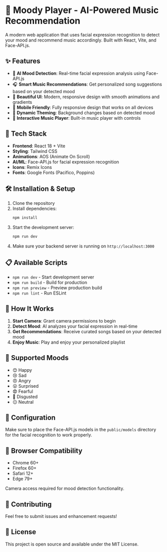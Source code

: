 # 🎵 Moody Player - AI-Powered Music Recommendation

A modern web application that uses facial expression recognition to detect your mood and recommend music accordingly. Built with React, Vite, and Face-API.js.

## ✨ Features

- 🤖 **AI Mood Detection**: Real-time facial expression analysis using Face-API.js
- 🎧 **Smart Music Recommendations**: Get personalized song suggestions based on your detected mood
- 🎨 **Beautiful UI**: Modern, responsive design with smooth animations and gradients
- 📱 **Mobile Friendly**: Fully responsive design that works on all devices
- 🌈 **Dynamic Theming**: Background changes based on detected mood
- 🎵 **Interactive Music Player**: Built-in music player with controls

## 🚀 Tech Stack

- **Frontend**: React 18 + Vite
- **Styling**: Tailwind CSS
- **Animations**: AOS (Animate On Scroll)
- **AI/ML**: Face-API.js for facial expression recognition
- **Icons**: Remix Icons
- **Fonts**: Google Fonts (Pacifico, Poppins)

## 🛠️ Installation & Setup

1. Clone the repository
2. Install dependencies:
   ```bash
   npm install
   ```
3. Start the development server:
   ```bash
   npm run dev
   ```
4. Make sure your backend server is running on `http://localhost:3000`

## 📋 Available Scripts

- `npm run dev` - Start development server
- `npm run build` - Build for production
- `npm run preview` - Preview production build
- `npm run lint` - Run ESLint

## 🎯 How It Works

1. **Start Camera**: Grant camera permissions to begin
2. **Detect Mood**: AI analyzes your facial expression in real-time
3. **Get Recommendations**: Receive curated songs based on your detected mood
4. **Enjoy Music**: Play and enjoy your personalized playlist

## 🎨 Supported Moods

- 😊 Happy
- 😢 Sad  
- 😠 Angry
- 😮 Surprised
- 😨 Fearful
- 🤢 Disgusted
- 😐 Neutral

## 🔧 Configuration

Make sure to place the Face-API.js models in the `public/models` directory for the facial recognition to work properly.

## 📱 Browser Compatibility

- Chrome 60+
- Firefox 60+
- Safari 12+
- Edge 79+

Camera access required for mood detection functionality.

## 🤝 Contributing

Feel free to submit issues and enhancement requests!

## 📄 License

This project is open source and available under the MIT License.
